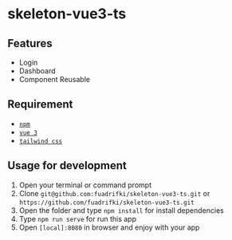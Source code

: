 # skeleton-vue3-ts

## Features
* Login
* Dashboard
* Component Reusable

## Requirement
* [`npm`](https://www.npmjs.com/get-npm)
* [`vue 3`](https://v3.vuejs.org/)
* [`tailwind css`](https://tailwindcss.com/)

## Usage for development
1. Open your terminal or command prompt
2. Clone `git@github.com:fuadrifki/skeleton-vue3-ts.git` or `https://github.com/fuadrifki/skeleton-vue3-ts.git`
3. Open the folder and type `npm install` for install dependencies
4. Type `npm run serve` for run this app
5. Open `[local]:8080` in browser and enjoy with your app
